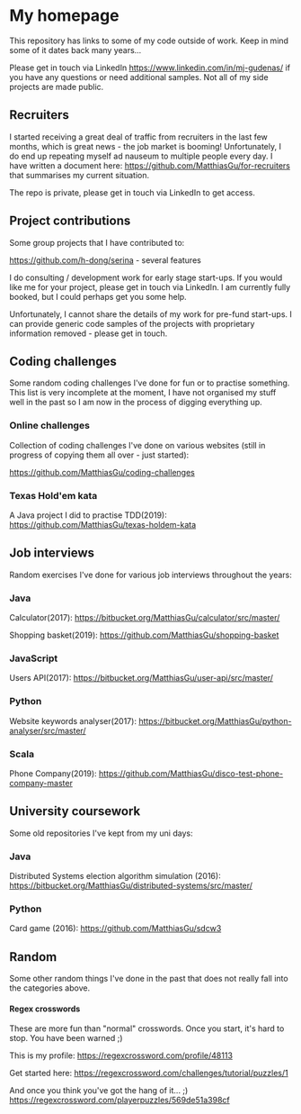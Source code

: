 # My homepage

This repository has links to some of my code outside of work. Keep in mind some of it dates back many years...

Please get in touch via LinkedIn https://www.linkedin.com/in/mj-gudenas/ if you have any questions or need additional samples. Not all of my side projects are made public.

## Recruiters

I started receiving a great deal of traffic from recruiters in the last few months, which is great news - the job market is booming! Unfortunately, I do end up repeating myself ad nauseum to multiple people every day. I have written a document here: https://github.com/MatthiasGu/for-recruiters that summarises my current situation.

The repo is private, please get in touch via LinkedIn to get access.

## Project contributions

Some group projects that I have contributed to:

https://github.com/h-dong/serina - several features

I do consulting / development work for early stage start-ups. If you would like me for your project, please get in touch via LinkedIn. I am currently fully booked, but I could perhaps get you some help.

Unfortunately, I cannot share the details of my work for pre-fund start-ups. I can provide generic code samples of the projects with proprietary information removed - please get in touch.

## Coding challenges

Some random coding challenges I've done for fun or to practise something. This list is very incomplete at the moment, I have not organised my stuff well in the past so I am now in the process of digging everything up.

### Online challenges

Collection of coding challenges I've done on various websites (still in progress of copying them all over - just started):

https://github.com/MatthiasGu/coding-challenges

### Texas Hold'em kata

A Java project I did to practise TDD(2019):
https://github.com/MatthiasGu/texas-holdem-kata

## Job interviews

Random exercises I've done for various job interviews throughout the years:

### Java

Calculator(2017):
https://bitbucket.org/MatthiasGu/calculator/src/master/

Shopping basket(2019):
https://github.com/MatthiasGu/shopping-basket

### JavaScript

Users API(2017):
https://bitbucket.org/MatthiasGu/user-api/src/master/

### Python

Website keywords analyser(2017):
https://bitbucket.org/MatthiasGu/python-analyser/src/master/

### Scala

Phone Company(2019):
https://github.com/MatthiasGu/disco-test-phone-company-master

## University coursework

Some old repositories I've kept from my uni days:

### Java
Distributed Systems election algorithm simulation (2016):
https://bitbucket.org/MatthiasGu/distributed-systems/src/master/

### Python

Card game (2016):
https://github.com/MatthiasGu/sdcw3

## Random

Some other random things I've done in the past that does not really fall into the categories above.

#### Regex crosswords

These are more fun than "normal" crosswords. Once you start, it's hard to stop. You have been warned ;)

This is my profile:
https://regexcrossword.com/profile/48113 

Get started here:
https://regexcrossword.com/challenges/tutorial/puzzles/1

And once you think you've got the hang of it... ;)
https://regexcrossword.com/playerpuzzles/569de51a398cf


